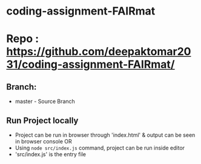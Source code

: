 # coding-assignment-FAIRmat

# Repo : https://github.com/deepaktomar2031/coding-assignment-FAIRmat/
## Branch:
- master - Source Branch


## Run Project locally
- Project can be run in browser through 'index.html' & output can be seen in browser console
OR
- Using `node src/index.js` command, project can be run inside editor
- 'src/index.js' is the entry file
